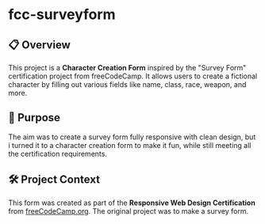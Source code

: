 # fcc-surveyform

## 📋 Overview

This project is a **Character Creation Form** inspired by the "Survey Form" certification project from freeCodeCamp. It allows users to create a fictional character by filling out various fields like name, class, race, weapon, and more.

## 🎯 Purpose

The aim was to create a survey form fully responsive with clean design, but i turned it to a character creation form to make it fun, while still meeting all the certification requirements.

## 🛠️ Project Context

This form was created as part of the **Responsive Web Design Certification** from [freeCodeCamp.org](https://www.freecodecamp.org/). The original project was to make a survey form.

